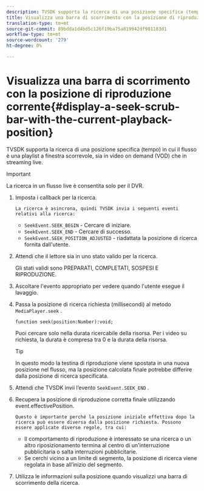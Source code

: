 ```yaml
---
description: TVSDK supporta la ricerca di una posizione specifica (tempo) in cui il flusso è una playlist a finestra scorrevole, sia in video on demand (VOD) che in streaming live.
title: Visualizza una barra di scorrimento con la posizione di riproduzione corrente
translation-type: tm+mt
source-git-commit: 89bdda1d4bd5c126f19ba75a819942df901183d1
workflow-type: tm+mt
source-wordcount: '279'
ht-degree: 0%

---
```



# Visualizza una barra di scorrimento con la posizione di riproduzione corrente{#display-a-seek-scrub-bar-with-the-current-playback-position}

TVSDK supporta la ricerca di una posizione specifica (tempo) in cui il flusso è una playlist a finestra scorrevole, sia in video on demand (VOD) che in streaming live.

>[!IMPORTANT]
>
>La ricerca in un flusso live è consentita solo per il DVR.

1. Imposta i callback per la ricerca.

       La ricerca è asincrona, quindi TVSDK invia i seguenti eventi relativi alla ricerca:
   
   * `SeekEvent.SEEK_BEGIN` - Cercare di iniziare.
   * `SeekEvent.SEEK_END` - Cercare di successo.
   * `SeekEvent.SEEK_POSITION_ADJUSTED` - riadattata la posizione di ricerca fornita dall&#39;utente.

1. Attendi che il lettore sia in uno stato valido per la ricerca.

   Gli stati validi sono PREPARATI, COMPLETATI, SOSPESI E RIPRODUZIONE.

1. Ascoltare l&#39;evento appropriato per vedere quando l&#39;utente esegue il lavaggio.
1. Passa la posizione di ricerca richiesta (millisecondi) al metodo `MediaPlayer.seek` .

   ```
   function seek(position:Number):void;
   ```

   Puoi cercare solo nella durata ricercabile della risorsa. Per i video su richiesta, la durata è compresa tra 0 e la durata della risorsa.

   >[!TIP]
   >
   >In questo modo la testina di riproduzione viene spostata in una nuova posizione nel flusso, ma la posizione calcolata finale potrebbe differire dalla posizione di ricerca specificata.

1. Attendi che TVSDK invii l’evento `SeekEvent.SEEK_END` .
1. Recupera la posizione di riproduzione corretta finale utilizzando event.effectivePosition.

       Questo è importante perché la posizione iniziale effettiva dopo la ricerca può essere diversa dalla posizione richiesta. Possono essere applicate diverse regole, tra cui:
   
   * Il comportamento di riproduzione è interessato se una ricerca o un altro riposizionamento termina al centro di un&#39;interruzione pubblicitaria o salta interruzioni pubblicitarie.
   * Se cerchi vicino a un limite di segmento, la posizione di ricerca viene regolata in base all’inizio del segmento.

1. Utilizza le informazioni sulla posizione quando visualizzi una barra di scorrimento della ricerca.
